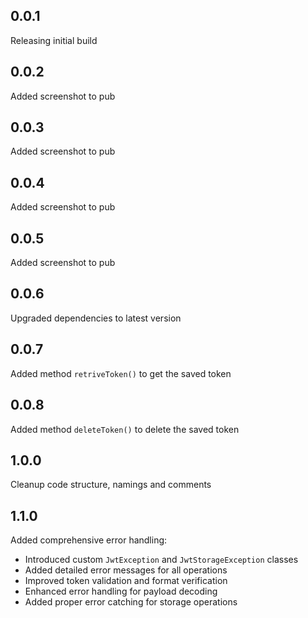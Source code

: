 ## 0.0.1

Releasing initial build

## 0.0.2

Added screenshot to pub

## 0.0.3

Added screenshot to pub

## 0.0.4

Added screenshot to pub

## 0.0.5

Added screenshot to pub

## 0.0.6

Upgraded dependencies to latest version

## 0.0.7

Added method `retriveToken()` to get the saved token

## 0.0.8

Added method `deleteToken()` to delete the saved token

## 1.0.0

Cleanup code structure, namings and comments

## 1.1.0

Added comprehensive error handling:
- Introduced custom `JwtException` and `JwtStorageException` classes
- Added detailed error messages for all operations
- Improved token validation and format verification
- Enhanced error handling for payload decoding
- Added proper error catching for storage operations

